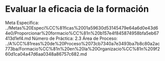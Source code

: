 # Evaluar la eficacia de la formación

Meta Específica: ../Metas%20Especi%CC%81ficas%2001a59630d53145479e64a6d0e43d64e0/Proporcionar%20formacio%CC%81n%20b157e4f845874958bfa5eb67413d1ef4.md
Número de Práctica: 2.3
Área de Proceso: ../A%CC%81reas%20de%20Proceso%2073cb7340a7e3493ba7b8c80a2ac773ba/Formacio%CC%81n%20en%20la%20Organizacio%CC%81n%209f260d1ca04a47d6aa0348a86757c682.md